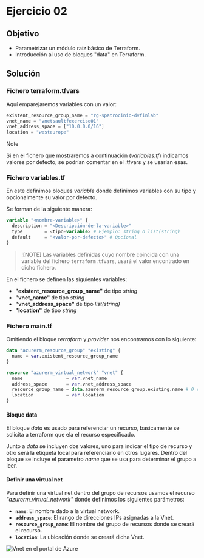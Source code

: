 # Ejercicio 02

## Objetivo
- Parametrizar un módulo raíz básico de Terraform.
- Introducción al uso de bloques "data" en Terraform.


## Solución
### Fichero terraform.tfvars
Aquí emparejaremos variables con un valor:
```.tfvars
existent_resource_group_name = "rg-spatrocinio-dvfinlab"
vnet_name = "vnetsaultfexercise01"
vnet_address_space = ["10.0.0.0/16"]
location = "westeurope"
```

> [!NOTE]
> Si en el fichero que mostraremos a continuación (*variables.tf*) indicamos valores por defecto, se podrían comentar en el .tfvars y se usarían esas.

### Fichero variables.tf
En este definimos bloques *variable* donde definimos variables con su tipo y opcionalmente su valor por defecto. 

Se forman de la siguiente manera:
```.tf
variable "<nombre-variable>" {
  description = "<Descripción-de-la-variable>"
  type        = <tipo-variable> # Ejemplo: string o list(string)
  default     = "<valor-por-defecto>" # Opcional
}
```

> ![NOTE]
> Las variables definidas cuyo nombre coincida con una variable del fichero ``terraform.tfvars``, usará el valor encontrado en dicho fichero.

En el fichero se definen las siguientes variables:
- **"existent_resource_group_name"** de tipo *string*
- **"vnet_name"** de tipo *string*
- **"vnet_address_space"** de tipo *list(string)*
- **"location"** de tipo *string*

### Fichero main.tf
Omitiendo el bloque *terraform* y *provider* nos encontramos con lo siguiente:
```.tf
data "azurerm_resource_group" "existing" {
  name = var.existent_resource_group_name
}

resource "azurerm_virtual_network" "vnet" {
  name                = var.vnet_name
  address_space       = var.vnet_address_space
  resource_group_name = data.azurerm_resource_group.existing.name # O referenciar directamente con *var.existent_re...*
  location            = var.location
}
```

#### Bloque data
El bloque *data* es usado para referenciar un recurso, basicamente se solicita a terraform que ela el recurso especificado. 

Junto a *data* se incluyen dos valores, uno para indicar el tipo de recurso y otro será la etiqueta local para referenciarlo en otros lugares. Dentro del bloque se incluye el parametro *name* que se usa para determinar el grupo a leer.

#### Definir una virtual net
Para definir una virtual net dentro del grupo de recursos usamos el recurso *"azurerm_virtual_network"* donde definimos los siguientes parámetros:

- **``name``**: El nombre dado a la virtual network.
- **``address_space``**: El rango de direcciones IPs asignadas a la Vnet.
- **``resource_group_name``**: El nombre del grupo de recursos donde se creará el recurso.
- **``location``**: La ubicación donde se creará dicha Vnet.

![Vnet en el portal de Azure](./images/img-ej3-1.png)